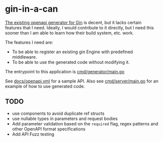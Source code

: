 # gin-in-a-can

[The existing openapi generator for Gin](https://openapi-generator.tech/docs/generators/go-gin-server)  is decent, but it lacks certain features that I need.
Ideally, I would contribute to it directly, but I need this sooner than I am able to learn how their build system, etc. work.

The features I need are:
* To be able to register an existing gin Engine with predefined middleware.
* To be able to use the generated code without modifying it.

The entrypoint to this application is [cmd/generator/main.go](cmd/generator/main.go)


See [docs/openapi.yml](docs/openapi.yml) for a sample API.
Also see [cmd/server/main.go](cmd/server/main.go) for an example of how to use generated code.

## TODO
* use components to avoid duplicate ref structs
* use nullable types in parameters and request bodies
* Add parameter validation based on the `required` flag, regex patterns and other OpenAPI format specifications
* Add API Fuzz testing